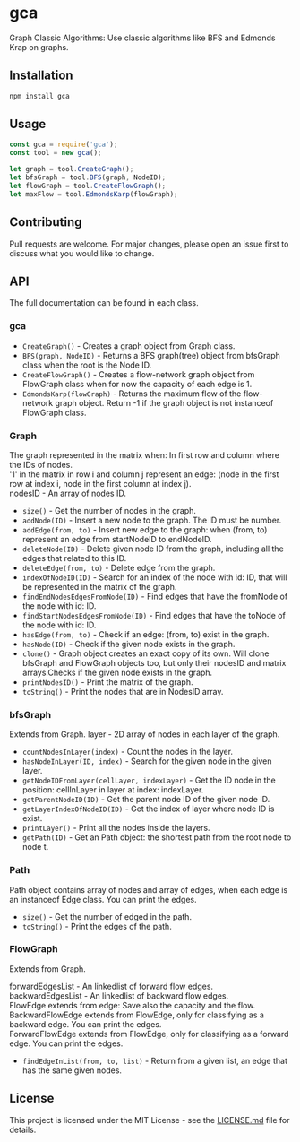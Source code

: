 # gca

Graph Classic Algorithms: Use classic algorithms like BFS and Edmonds Krap on graphs.

## Installation

```bash
npm install gca
```

## Usage

```js
const gca = require('gca');
const tool = new gca();

let graph = tool.CreateGraph();
let bfsGraph = tool.BFS(graph, NodeID);
let flowGraph = tool.CreateFlowGraph();
let maxFlow = tool.EdmondsKarp(flowGraph);
```
## Contributing

Pull requests are welcome. For major changes, please open an issue first to discuss what you would like to change.

## API

The full documentation can be found in each class.

### gca

- `CreateGraph()` - Creates a graph object from Graph class.
- `BFS(graph, NodeID)` - Returns a BFS graph(tree) object from bfsGraph class when the root is the Node ID.
- `CreateFlowGraph()` - Creates a flow-network graph object from FlowGraph class when for now the capacity of each edge is 1.
- `EdmondsKarp(flowGraph)` - Returns the maximum flow of the flow-network graph object. Return -1 if the graph object is not instanceof FlowGraph class.

### Graph

The graph represented in the matrix when: In first row and column where the IDs of nodes.  
'1' in the matrix in row i and column j represent an edge: (node in the first row at index i, node in the first column at index j).  
nodesID - An array of nodes ID.

- `size()` - Get the number of nodes in the graph.
- `addNode(ID)` - Insert a new node to the graph. The ID must be number.
- `addEdge(from, to)` - Insert new edge to the graph: when (from, to) represent an edge from startNodeID to endNodeID.
- `deleteNode(ID)` - Delete given node ID from the graph, including all the edges that related to this ID.
- `deleteEdge(from, to)` - Delete edge from the graph.
- `indexOfNodeID(ID)` - Search for an index of the node with id: ID, that will be represented in the matrix of the graph.
- `findEndNodesEdgesFromNode(ID)` - Find edges that have the fromNode of the node with id: ID.
- `findStartNodesEdgesFromNode(ID)` - Find edges that have the toNode of the node with id: ID.
- `hasEdge(from, to)` - Check if an edge: (from, to) exist in the graph.
- `hasNode(ID)` - Check if the given node exists in the graph.
- `clone()` - Graph object creates an exact copy of its own. Will clone bfsGraph and FlowGraph objects too, but only their nodesID and matrix arrays.Checks if the given node exists in the graph.
- `printNodesID()` - Print the matrix of the graph.
- `toString()` - Print the nodes that are in NodesID array.

### bfsGraph

Extends from Graph.
layer - 2D array of nodes in each layer of the graph.

- `countNodesInLayer(index)` - Count the nodes in the layer.
- `hasNodeInLayer(ID, index)` - Search for the given node in the given layer.
- `getNodeIDFromLayer(cellLayer, indexLayer)` - Get the ID node in the position: cellInLayer in layer at index: indexLayer.
- `getParentNodeID(ID)` - Get the parent node ID of the given node ID.
- `getLayerIndexOfNodeID(ID)` - Get the index of layer where node ID is exist.
- `printLayer()` - Print all the nodes inside the layers.
- `getPath(ID)` - Get an Path object: the shortest path from the root node to node t.

### Path

Path object contains array of nodes and array of edges, when each edge is an instanceof Edge class. You can print the edges.

- `size()` - Get the number of edged in the path.
- `toString()` - Print the edges of the path.

### FlowGraph

Extends from Graph.

forwardEdgesList - An linkedlist of forward flow edges.  
backwardEdgesList - An linkedlist of backward flow edges.  
FlowEdge extends from edge: Save also the capacity and the flow.  
BackwardFlowEdge extends from FlowEdge, only for classifying  as a backward edge. You can print the edges.  
ForwardFlowEdge extends from FlowEdge, only for classifying  as a forward edge. You can print the edges.  

- `findEdgeInList(from, to, list)` - Return from a given list, an edge that has the same given nodes.

## License

This project is licensed under the MIT License - see the [LICENSE.md](https://github.com/babudabu/gca/blob/master/LICENSE) file for details.
